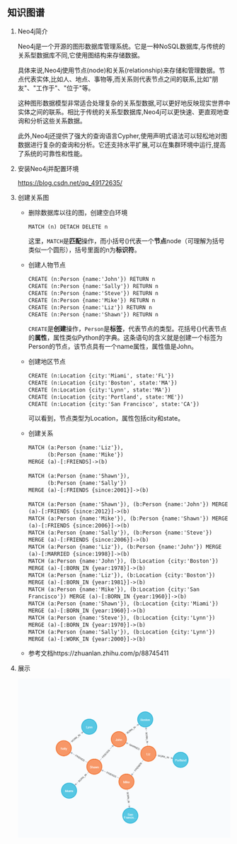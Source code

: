 ## 知识图谱

1. Neo4j简介

   Neo4j是一个开源的图形数据库管理系统。它是一种NoSQL数据库,与传统的关系型数据库不同,它使用图结构来存储数据。

   具体来说,Neo4j使用节点(node)和关系(relationship)来存储和管理数据。节点代表实体,比如人、地点、事物等,而关系则代表节点之间的联系,比如"朋友"、"工作于"、"位于"等。

   这种图形数据模型非常适合处理复杂的关系型数据,可以更好地反映现实世界中实体之间的联系。相比于传统的关系型数据库,Neo4j可以更快速、更直观地查询和分析这些关系数据。

   此外,Neo4j还提供了强大的查询语言Cypher,使用声明式语法可以轻松地对图数据进行复杂的查询和分析。它还支持水平扩展,可以在集群环境中运行,提高了系统的可靠性和性能。

2. 安装Neo4j并配置环境

   https://blog.csdn.net/qq_49172635/

3. 创建关系图

   - 删除数据库以往的图，创建空白环境

     ```
     MATCH (n) DETACH DELETE n
     ```

     这里，`MATCH`是**匹配**操作，而小括号()代表一个**节点**node（可理解为括号类似一个圆形），括号里面的n为**标识符**。

   - 创建人物节点

     ```
     CREATE (n:Person {name:'John'}) RETURN n
     CREATE (n:Person {name:'Sally'}) RETURN n
     CREATE (n:Person {name:'Steve'}) RETURN n
     CREATE (n:Person {name:'Mike'}) RETURN n
     CREATE (n:Person {name:'Liz'}) RETURN n
     CREATE (n:Person {name:'Shawn'}) RETURN n
     ```

     `CREATE`是**创建**操作，`Person`是**标签**，代表节点的类型。花括号{}代表节点的**属性**，属性类似Python的字典。这条语句的含义就是创建一个标签为Person的节点，该节点具有一个name属性，属性值是John。

   - 创建地区节点

     ```
     CREATE (n:Location {city:'Miami', state:'FL'})
     CREATE (n:Location {city:'Boston', state:'MA'})
     CREATE (n:Location {city:'Lynn', state:'MA'})
     CREATE (n:Location {city:'Portland', state:'ME'})
     CREATE (n:Location {city:'San Francisco', state:'CA'})
     ```

     可以看到，节点类型为Location，属性包括city和state。

   - 创建关系

     ```
     MATCH (a:Person {name:'Liz'}), 
           (b:Person {name:'Mike'}) 
     MERGE (a)-[:FRIENDS]->(b)
     
     MATCH (a:Person {name:'Shawn'}), 
           (b:Person {name:'Sally'}) 
     MERGE (a)-[:FRIENDS {since:2001}]->(b)
     
     MATCH (a:Person {name:'Shawn'}), (b:Person {name:'John'}) MERGE (a)-[:FRIENDS {since:2012}]->(b)
     MATCH (a:Person {name:'Mike'}), (b:Person {name:'Shawn'}) MERGE (a)-[:FRIENDS {since:2006}]->(b)
     MATCH (a:Person {name:'Sally'}), (b:Person {name:'Steve'}) MERGE (a)-[:FRIENDS {since:2006}]->(b)
     MATCH (a:Person {name:'Liz'}), (b:Person {name:'John'}) MERGE (a)-[:MARRIED {since:1998}]->(b)
     MATCH (a:Person {name:'John'}), (b:Location {city:'Boston'}) MERGE (a)-[:BORN_IN {year:1978}]->(b)
     MATCH (a:Person {name:'Liz'}), (b:Location {city:'Boston'}) MERGE (a)-[:BORN_IN {year:1981}]->(b)
     MATCH (a:Person {name:'Mike'}), (b:Location {city:'San Francisco'}) MERGE (a)-[:BORN_IN {year:1960}]->(b)
     MATCH (a:Person {name:'Shawn'}), (b:Location {city:'Miami'}) MERGE (a)-[:BORN_IN {year:1960}]->(b)
     MATCH (a:Person {name:'Steve'}), (b:Location {city:'Lynn'}) MERGE (a)-[:BORN_IN {year:1970}]->(b)
     MATCH (a:Person {name:'Sally'}), (b:Location {city:'Lynn'}) MERGE (a)-[:WORK_IN {year:2000}]->(b)
     ```

   - 参考文档https://zhuanlan.zhihu.com/p/88745411

4. 展示

   ![image-20240516111208161](readme.assets/image-20240516111208161.png)

